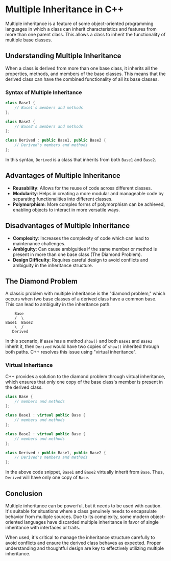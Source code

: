 # Multiple Inheritance in C++

Multiple inheritance is a feature of some object-oriented programming languages in which a class can inherit characteristics and features from more than one parent class. This allows a class to inherit the functionality of multiple base classes.

## Understanding Multiple Inheritance

When a class is derived from more than one base class, it inherits all the properties, methods, and members of the base classes. This means that the derived class can have the combined functionality of all its base classes.

### Syntax of Multiple Inheritance

```cpp
class Base1 {
    // Base1's members and methods
};

class Base2 {
    // Base2's members and methods
};

class Derived : public Base1, public Base2 {
    // Derived's members and methods
};
```

In this syntax, `Derived` is a class that inherits from both `Base1` and `Base2`.

## Advantages of Multiple Inheritance

- **Reusability**: Allows for the reuse of code across different classes.
- **Modularity**: Helps in creating a more modular and manageable code by separating functionalities into different classes.
- **Polymorphism**: More complex forms of polymorphism can be achieved, enabling objects to interact in more versatile ways.

## Disadvantages of Multiple Inheritance

- **Complexity**: Increases the complexity of code which can lead to maintenance challenges.
- **Ambiguity**: Can cause ambiguities if the same member or method is present in more than one base class (The Diamond Problem).
- **Design Difficulty**: Requires careful design to avoid conflicts and ambiguity in the inheritance structure.

## The Diamond Problem

A classic problem with multiple inheritance is the "diamond problem," which occurs when two base classes of a derived class have a common base. This can lead to ambiguity in the inheritance path.

```
    Base
    /  \
Base1  Base2
    \  /
   Derived
```

In this scenario, if `Base` has a method `show()` and both `Base1` and `Base2` inherit it, then `Derived` would have two copies of `show()` inherited through both paths. C++ resolves this issue using "virtual inheritance".

### Virtual Inheritance

C++ provides a solution to the diamond problem through virtual inheritance, which ensures that only one copy of the base class's member is present in the derived class.

```cpp
class Base {
    // members and methods
};

class Base1 : virtual public Base {
    // members and methods
};

class Base2 : virtual public Base {
    // members and methods
};

class Derived : public Base1, public Base2 {
    // Derived's members and methods
};
```

In the above code snippet, `Base1` and `Base2` virtually inherit from `Base`. Thus, `Derived` will have only one copy of `Base`.

## Conclusion

Multiple inheritance can be powerful, but it needs to be used with caution. It's suitable for situations where a class genuinely needs to encapsulate behavior from multiple sources. Due to its complexity, some modern object-oriented languages have discarded multiple inheritance in favor of single inheritance with interfaces or traits.

When used, it's critical to manage the inheritance structure carefully to avoid conflicts and ensure the derived class behaves as expected. Proper understanding and thoughtful design are key to effectively utilizing multiple inheritance.